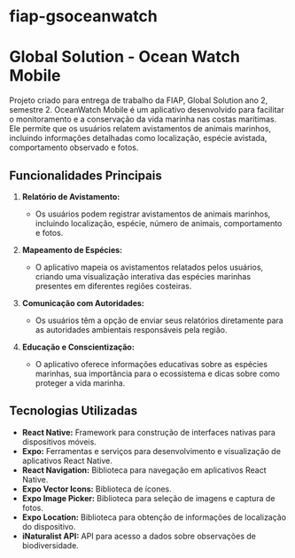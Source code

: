 # fiap-gsoceanwatch

# Global Solution - Ocean Watch Mobile

Projeto criado para entrega de trabalho da FIAP, Global Solution ano 2, semestre 2. 
OceanWatch Mobile é um aplicativo desenvolvido para facilitar o monitoramento e a conservação da vida marinha nas costas marítimas. Ele permite que os usuários relatem avistamentos de animais marinhos, incluindo informações detalhadas como localização, espécie avistada, comportamento observado e fotos.

## Funcionalidades Principais

1. **Relatório de Avistamento:**
   - Os usuários podem registrar avistamentos de animais marinhos, incluindo localização, espécie, número de animais, comportamento e fotos.

2. **Mapeamento de Espécies:**
   - O aplicativo mapeia os avistamentos relatados pelos usuários, criando uma visualização interativa das espécies marinhas presentes em diferentes regiões costeiras.

3. **Comunicação com Autoridades:**
   - Os usuários têm a opção de enviar seus relatórios diretamente para as autoridades ambientais responsáveis pela região.

4. **Educação e Conscientização:**
   - O aplicativo oferece informações educativas sobre as espécies marinhas, sua importância para o ecossistema e dicas sobre como proteger a vida marinha.

## Tecnologias Utilizadas

- **React Native:** Framework para construção de interfaces nativas para dispositivos móveis.
- **Expo:** Ferramentas e serviços para desenvolvimento e visualização de aplicativos React Native.
- **React Navigation:** Biblioteca para navegação em aplicativos React Native.
- **Expo Vector Icons:** Biblioteca de ícones.
- **Expo Image Picker:** Biblioteca para seleção de imagens e captura de fotos.
- **Expo Location:** Biblioteca para obtenção de informações de localização do dispositivo.
- **iNaturalist API:** API para acesso a dados sobre observações de biodiversidade.
